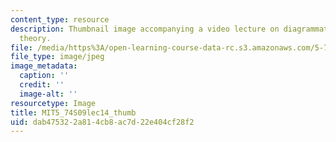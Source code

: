 ```yaml
---
content_type: resource
description: Thumbnail image accompanying a video lecture on diagrammatic perturbation
  theory.
file: /media/https%3A/open-learning-course-data-rc.s3.amazonaws.com/5-74-introductory-quantum-mechanics-ii-spring-2009/dab475322a814cb8ac7d22e404cf28f2_MIT5_74S09lec14_thumb.jpg
file_type: image/jpeg
image_metadata:
  caption: ''
  credit: ''
  image-alt: ''
resourcetype: Image
title: MIT5_74S09lec14_thumb
uid: dab47532-2a81-4cb8-ac7d-22e404cf28f2
---
```

